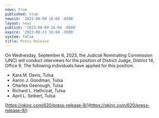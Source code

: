 ```yaml
---
news: true
published: true
newsid: '2023-08-09 16:04 -0500'
layout: news
publish: '2023-08-09 16:04 -0500'
expire: '2023-08-23 16:04 -0500'
system: false
title: Press Release
---
```

On Wednesday, September 6, 2023, the Judicial Nominating Commission (JNC) will conduct interviews for the position of District Judge, District 14, Office 9. The following individuals have applied for this position:

- Kara M. Davis, Tulsa
- Aaron J. Goodman, Tulsa
- Charles Geenough, Tulsa
- Richard L. Hathcoat, Tulsa
- April L. Seibert, Tulsa

[https://okjnc.com/620/press-release-9/](https://okjnc.com/620/press-release-9/)
